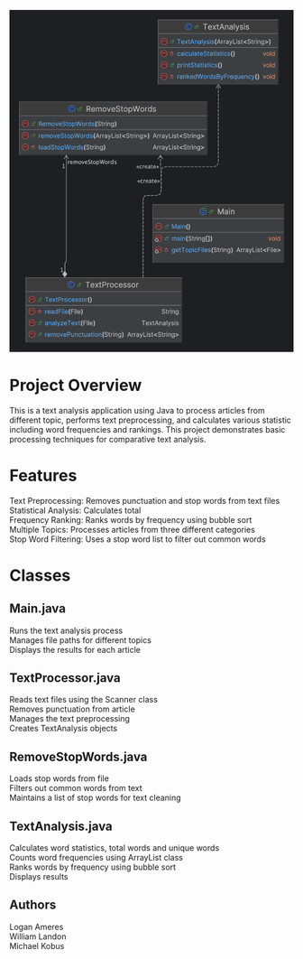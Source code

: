 ![Class Diagram](semesterProjectUML.png)


# Project Overview
This is a text analysis application using Java to process articles from different topic, performs text preprocessing, and calculates various statistic including word frequencies and rankings. This project demonstrates basic processing techniques for comparative text analysis.

# Features
Text Preprocessing: Removes punctuation and stop words from text files  
Statistical Analysis: Calculates total  
Frequency Ranking: Ranks words by frequency using bubble sort  
Multiple Topics: Processes articles from three different categories  
Stop Word Filtering: Uses a stop word list to filter out common words  

# Classes

## Main.java
Runs the text analysis process  
Manages file paths for different topics  
Displays the results for each article  

## TextProcessor.java
Reads text files using the Scanner class  
Removes punctuation from article  
Manages the text preprocessing  
Creates TextAnalysis objects  

## RemoveStopWords.java
Loads stop words from file  
Filters out common words from text  
Maintains a list of stop words for text cleaning  

## TextAnalysis.java
Calculates word statistics, total words and unique words  
Counts word frequencies using ArrayList class  
Ranks words by frequency using bubble sort  
Displays results  

## Authors
Logan Ameres  
William Landon  
Michael Kobus
